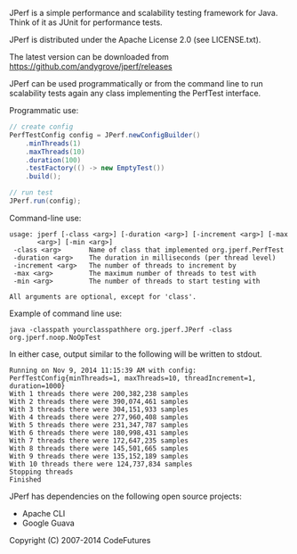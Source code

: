 JPerf is a simple performance and scalability testing framework for Java. Think of it as JUnit for performance tests.

JPerf is distributed under the Apache License 2.0 (see LICENSE.txt).

The latest version can be downloaded from https://github.com/andygrove/jperf/releases

JPerf can be used programmatically or from the command line to run scalability tests again any class 
implementing the PerfTest interface.

Programmatic use:

```java
// create config
PerfTestConfig config = JPerf.newConfigBuilder()
    .minThreads(1)
    .maxThreads(10)
    .duration(100)
    .testFactory(() -> new EmptyTest())
    .build();

// run test
JPerf.run(config);
```

Command-line use:

```
usage: jperf [-class <arg>] [-duration <arg>] [-increment <arg>] [-max
       <arg>] [-min <arg>]
 -class <arg>       Name of class that implemented org.jperf.PerfTest
 -duration <arg>    The duration in milliseconds (per thread level)
 -increment <arg>   The number of threads to increment by
 -max <arg>         The maximum number of threads to test with
 -min <arg>         The number of threads to start testing with

All arguments are optional, except for 'class'.
```

Example of command line use:

```
java -classpath yourclasspathhere org.jperf.JPerf -class org.jperf.noop.NoOpTest
```

In either case, output similar to the following will be written to stdout.

```
Running on Nov 9, 2014 11:15:39 AM with config: PerfTestConfig{minThreads=1, maxThreads=10, threadIncrement=1, duration=1000}
With 1 threads there were 200,382,238 samples
With 2 threads there were 390,074,461 samples
With 3 threads there were 304,151,933 samples
With 4 threads there were 277,960,408 samples
With 5 threads there were 231,347,787 samples
With 6 threads there were 180,998,431 samples
With 7 threads there were 172,647,235 samples
With 8 threads there were 145,501,665 samples
With 9 threads there were 135,152,189 samples
With 10 threads there were 124,737,834 samples
Stopping threads
Finished
```

JPerf has dependencies on the following open source projects:

- Apache CLI
- Google Guava

Copyright (C) 2007-2014 CodeFutures
